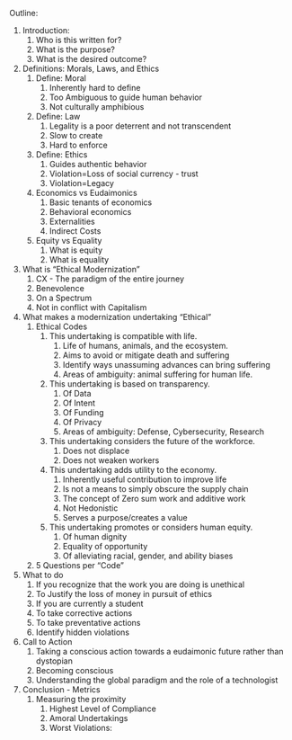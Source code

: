 Outline:


1. Introduction: 
   1. Who is this written for?
   2. What is the purpose?
   3. What is the desired outcome?
1. Definitions: Morals, Laws, and Ethics
   1. Define: Moral
         1. Inherently hard to define
         2. Too Ambiguous to guide human behavior
         3. Not culturally amphibious 
   1. Define: Law
         1. Legality is a poor deterrent and not transcendent
         2. Slow to create
         3. Hard to enforce
   1. Define: Ethics 
         1. Guides authentic behavior
         2. Violation=Loss of social currency - trust
         3. Violation=Legacy
   1. Economics vs Eudaimonics
      1. Basic tenants of economics
      2. Behavioral economics
      3. Externalities
      4. Indirect Costs
   1. Equity vs Equality
      1. What is equity
      2. What is equality
1. What is “Ethical Modernization”
   1. CX - The paradigm of the entire journey
   2. Benevolence
   3. On a Spectrum
   4. Not in conflict with Capitalism 
1. What makes a modernization undertaking “Ethical”
   1. Ethical Codes
      1. This undertaking is compatible with life.
         1. Life of humans, animals, and the ecosystem.
         2. Aims to avoid or mitigate death and suffering
         3. Identify ways unassuming advances can bring suffering
         4. Areas of ambiguity: animal suffering for human life.
      1. This undertaking is based on transparency. 
         1. Of Data
         2. Of Intent
         3. Of Funding
         4. Of Privacy 
         5. Areas of ambiguity: Defense, Cybersecurity, Research
      1. This undertaking considers the future of the workforce.
         1. Does not displace 
         2. Does not weaken workers
      1. This undertaking adds utility to the economy.
         1. Inherently useful contribution to improve life
         2. Is not a means to simply obscure the supply chain
         3. The concept of Zero sum work and additive work
         4. Not Hedonistic 
         5. Serves a purpose/creates a value
      1. This undertaking promotes or considers human equity. 
         1. Of human dignity
         2. Equality of opportunity
         3. Of alleviating racial, gender, and ability biases
   1. 5 Questions per “Code”
1. What to do
   1. If you recognize that the work you are doing is unethical
   2. To Justify the loss of money in pursuit of ethics
   3. If you are currently a student
   4. To take corrective actions
   5. To take preventative actions
   6. Identify hidden violations
1. Call to Action
   1. Taking a conscious action towards a eudaimonic future rather than dystopian
   2. Becoming conscious
   3. Understanding the global paradigm and the role of a technologist 
1. Conclusion - Metrics
   1. Measuring the proximity 
      1. Highest Level of Compliance 
      2. Amoral Undertakings
      3. Worst Violations:
